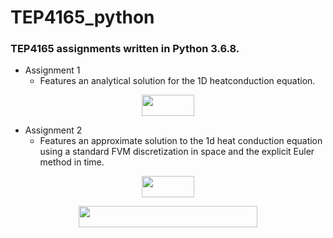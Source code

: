 # TEP4165_python #
### TEP4165 assignments written in Python 3.6.8. ###

* Assignment 1
   * Features an analytical solution for the 1D heatconduction equation.
   
<p align="center"><img src="/tex/a3f4ce18d220d3d653d024810301792e.svg?invert_in_darkmode&sanitize=true" align=middle width=84.37884345pt height=33.81208709999999pt/></p>

                  
* Assignment 2
   * Features an approximate solution to the 1d heat conduction equation using a standard FVM discretization in space and the explicit Euler method in time.

<p align="center"><img src="/tex/a3f4ce18d220d3d653d024810301792e.svg?invert_in_darkmode&sanitize=true" align=middle width=84.37884345pt height=33.81208709999999pt/></p>
<p align="center"><img src="/tex/8f30b89e9ae3bfbe35ad5797de695672.svg?invert_in_darkmode&sanitize=true" align=middle width=286.95335295pt height=33.62942055pt/></p>
